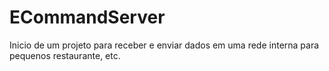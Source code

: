 # ECommandServer

Inicio de um projeto para receber e enviar dados em uma rede interna para pequenos restaurante, etc.
